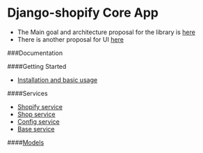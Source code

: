 Django-shopify Core App
=======================


- The Main goal and architecture proposal for the library is [here](https://github.com/BootstrapHeroes/django-shopify/wiki/Proposal-for-the-shopify-core-library-architecture)
- There is another proposal for UI [here](https://github.com/BootstrapHeroes/django-shopify/wiki/UI-stack-and-strategy-proposal)


###Documentation

####Getting Started

- [Installation and basic usage](https://github.com/BootstrapHeroes/django-shopify/wiki/Getting-started)

####Services

- [Shopify service](https://github.com/BootstrapHeroes/django-shopify/wiki/Shopify-Service)
- [Shop service](https://github.com/BootstrapHeroes/django-shopify/wiki/Shop-Service)
- [Config service](https://github.com/BootstrapHeroes/django-shopify/wiki/Config-Service)
- [Base service](https://github.com/BootstrapHeroes/django-shopify/wiki/Base-Service)

####[Models](https://github.com/BootstrapHeroes/django-shopify/wiki/Models)

